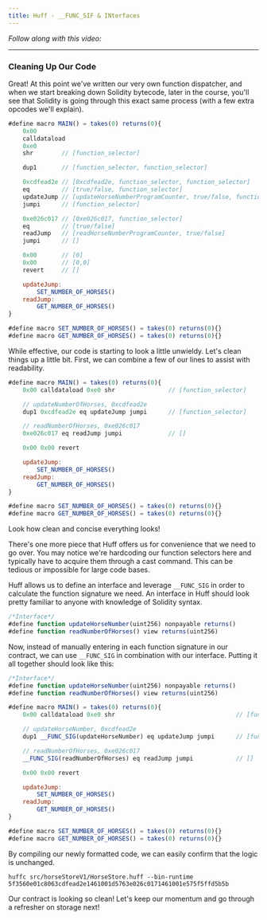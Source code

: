 ```yaml
---
title: Huff - __FUNC_SIF & INterfaces
---
```


_Follow along with this video:_

---

### Cleaning Up Our Code

Great! At this point we've written our very own function dispatcher, and when we start breaking down Solidity bytecode, later in the course, you'll see that Solidity is going through this exact same process (with a few extra opcodes we'll explain).

```js
#define macro MAIN() = takes(0) returns(0){
    0x00
    calldataload
    0xe0
    shr        // [function_selector]

    dup1       // [function_selector, function_selector]

    0xcdfead2e // [0xcdfead2e, function_selector, function_selector]
    eq         // [true/false, function_selector]
    updateJump // [updateHorseNumberProgramCounter, true/false, function_selector]
    jumpi      // [function_selector]

    0xe026c017 // [0xe026c017, function_selector]
    eq         // [true/false]
    readJump   // [readHorseNumberProgramCounter, true/false]
    jumpi      // []

    0x00       // [0]
    0x00       // [0,0]
    revert     // []

    updateJump:
        SET_NUMBER_OF_HORSES()
    readJump:
        GET_NUMBER_OF_HORSES()
}

#define macro SET_NUMBER_OF_HORSES() = takes(0) returns(0){}
#define macro GET_NUMBER_OF_HORSES() = takes(0) returns(0){}
```

While effective, our code is starting to look a little unwieldy. Let's clean things up a little bit. First, we can combine a few of our lines to assist with readability.

```js
#define macro MAIN() = takes(0) returns(0){
    0x00 calldataload 0xe0 shr               // [function_selector]

    // updateNumberOfHorses, 0xcdfead2e
    dup1 0xcdfead2e eq updateJump jumpi      // [function_selector]

    // readNumberOfHorses, 0xe026c017
    0xe026c017 eq readJump jumpi             // []

    0x00 0x00 revert

    updateJump:
        SET_NUMBER_OF_HORSES()
    readJump:
        GET_NUMBER_OF_HORSES()
}

#define macro SET_NUMBER_OF_HORSES() = takes(0) returns(0){}
#define macro GET_NUMBER_OF_HORSES() = takes(0) returns(0){}
```

Look how clean and concise everything looks!

There's one more piece that Huff offers us for convenience that we need to go over. You may notice we're hardcoding our function selectors here and typically have to acquire them through a cast command. This can be tedious or impossible for large code bases.

Huff allows us to define an interface and leverage `__FUNC_SIG` in order to calculate the function signature we need. An interface in Huff should look pretty familiar to anyone with knowledge of Solidity syntax.

```js
/*Interface*/
#define function updateHorseNumber(uint256) nonpayable returns()
#define function readNumberOfHorses() view returns(uint256)
```

Now, instead of manually entering in each function signature in our contract, we can use `__FUNC_SIG` in combination with our interface. Putting it all together should look like this:

```js
/*Interface*/
#define function updateHorseNumber(uint256) nonpayable returns()
#define function readNumberOfHorses() view returns(uint256)

#define macro MAIN() = takes(0) returns(0){
    0x00 calldataload 0xe0 shr                                  // [function_selector]

    // updateHorseNumber, 0xcdfead2e
    dup1 __FUNC_SIG(updateHorseNumber) eq updateJump jumpi      // [function_selector]

    // readNumberOfHorses, 0xe026c017
    __FUNC_SIG(readNumberOfHorses) eq readJump jumpi            // []

    0x00 0x00 revert

    updateJump:
        SET_NUMBER_OF_HORSES()
    readJump:
        GET_NUMBER_OF_HORSES()
}

#define macro SET_NUMBER_OF_HORSES() = takes(0) returns(0){}
#define macro GET_NUMBER_OF_HORSES() = takes(0) returns(0){}
```

By compiling our newly formatted code, we can easily confirm that the logic is unchanged.

```
huffc src/horseStoreV1/HorseStore.huff --bin-runtime
5f3560e01c8063cdfead2e1461001d5763e026c0171461001e575f5ffd5b5b
```

Our contract is looking so clean! Let's keep our momentum and go through a refresher on storage next!
